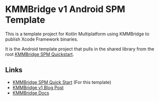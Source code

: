 # KMMBridge v1 Android SPM Template

This is a template project for Kotlin Multiplatform using KMMBridge to publish Xcode Framework binaries.

It is the Android template project that pulls in the shared library from the root [KMMBridge SPM Quickstart](https://github.com/touchlab/KMMBridgeSPMQuickStart).

## Links

* [KMMBridge SPM Quick Start](https://touchlab.co/kmmbridge/spmquickstart) (For this template)
* [KMMBridge v1 Blog Post](https://touchlab.co/kmmbridge-v1)
* [KMMBridge Docs](https://touchlab.co/kmmbridge/)
